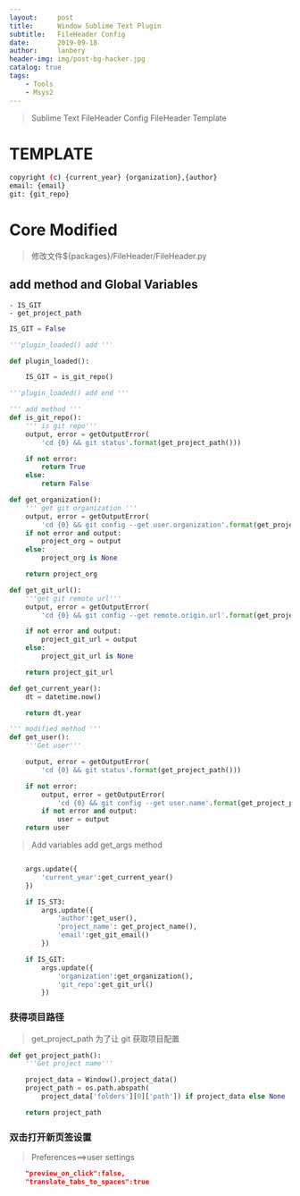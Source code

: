 ```yaml
---
layout:     post
title:      Window Sublime Text Plugin
subtitle:   FileHeader Config
date:       2019-09-18
author:     lanbery
header-img: img/post-bg-hacker.jpg
catalog: true
tags:
    - Tools
    - Msys2	
---
```


> Sublime Text FileHeader Config
> FileHeader Template 

# TEMPLATE 

``` bash
copyright (c) {current_year} {organization},{author}
email: {email}
git: {git_repo}

```




# Core Modified

> 修改文件${packages}/FileHeader/FileHeader.py

## add method and Global Variables

    - IS_GIT
    - get_project_path

``` python
IS_GIT = False

'''plugin_loaded() add '''

def plugin_loaded():

    IS_GIT = is_git_repo()

'''plugin_loaded() add end '''

''' add method '''
def is_git_repo():
    ''' is git repo'''
    output, error = getOutputError(
        'cd {0} && git status'.format(get_project_path()))

    if not error:
        return True
    else:
        return False 

def get_organization():
    ''' get git organization '''
    output, error = getOutputError(
        'cd {0} && git config --get user.organization'.format(get_project_path()))
    if not error and output:
        project_org = output
    else:
        project_org is None

    return project_org

def get_git_url():
    '''get git remote url'''
    output, error = getOutputError(
        'cd {0} && git config --get remote.origin.url'.format(get_project_path()))

    if not error and output:
        project_git_url = output
    else:
        project_git_url is None

    return project_git_url            

def get_current_year():
    dt = datetime.now()

    return dt.year 

''' modified method '''
def get_user():
    '''Get user'''

    output, error = getOutputError(
        'cd {0} && git status'.format(get_project_path()))

    if not error:
        output, error = getOutputError(
			'cd {0} && git config --get user.name'.format(get_project_path()))
        if not error and output:
            user = output
    return user

```

>Add variables
add get_args method

``` python

    args.update({
        'current_year':get_current_year()
    })

    if IS_ST3:
        args.update({
			'author':get_user(),
			'project_name': get_project_name(),
			'email':get_git_email()
		})

    if IS_GIT:
        args.update({
            'organization':get_organization(),
            'git_repo':get_git_url()
        })

```

### 获得项目路径

> get_project_path 为了让 git 获取项目配置

``` python
def get_project_path():
    '''Get project name'''

    project_data = Window().project_data()
    project_path = os.path.abspath(
        project_data['folders'][0]['path']) if project_data else None

    return project_path
```

### 双击打开新页签设置

> Preferences==>user settings

```json
    "preview_on_click":false,
    "translate_tabs_to_spaces":true
```